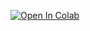 [![Open In Colab](https://colab.research.google.com/assets/colab-badge.svg)](https://colab.research.google.com/github/giacomosansoni/Vertical_Farm_Leaf_Health_Classification/blob/main/DataExploration.ipynb?authuser=1#scrollTo=ad3JyirN7Pv7)
